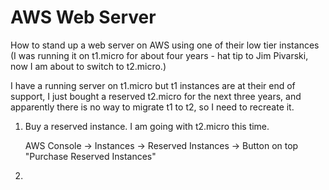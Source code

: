 # AWS Web Server

How to stand up a web server on AWS using one of their low tier 
instances (I was running it on t1.micro for about four years - hat 
tip to Jim Pivarski, now I am about to switch to t2.micro.)

I have a running server on t1.micro but t1 instances are at their end 
of support, I just bought a reserved t2.micro for the next three
years, and apparently there is no way to migrate t1 to t2, so I need
to recreate it.

1) Buy a reserved instance. I am going with t2.micro this time.

    AWS Console -> Instances -> Reserved Instances -> Button on top "Purchase Reserved Instances"

2) 
